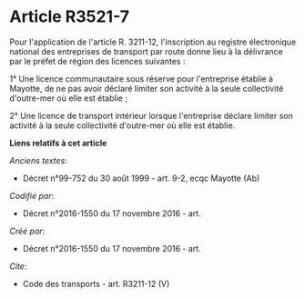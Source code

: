 # Article R3521-7

Pour l'application de l'article R. 3211-12, l'inscription au registre électronique national des entreprises de transport par
route donne lieu à la délivrance par le préfet de région des licences suivantes : 

1° Une licence communautaire sous réserve pour l'entreprise établie à Mayotte, de ne pas avoir déclaré limiter son activité à
la seule collectivité d'outre-mer où elle est établie ; 

2° Une licence de transport intérieur lorsque l'entreprise déclare limiter son activité à la seule collectivité d'outre-mer
où elle est établie.

**Liens relatifs à cet article**

_Anciens textes_:

  - Décret n°99-752 du 30 août 1999 - art. 9-2, ecqc Mayotte  (Ab)

_Codifié par_:

  - Décret n°2016-1550 du 17 novembre 2016 - art.

_Créé par_:

  - Décret n°2016-1550 du 17 novembre 2016 - art.

_Cite_:

  - Code des transports - art. R3211-12 (V)
